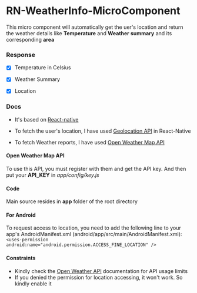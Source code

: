 # RN-WeatherInfo-MicroComponent

This micro component will automatically get the uer's location and return the weather details like **Temperature** and **Weather summary** and its corresponding **area**


### Response
- [x] Temperature in Celsius

- [x] Weather Summary

- [x] Location


### Docs
* It's based on [React-native](https://facebook.github.io/react-native/)

* To fetch the user's location, I have used [Geolocation API](https://facebook.github.io/react-native/docs/geolocation.html) in React-Native

* To fetch Weather reports, I have used [Open Weather Map API](http://openweathermap.org/api)

#### Open Weather Map API
To use this API, you must register with them and get the API key. And then put your **API_KEY** in *app/config/key.js*

#### Code
Main source resides in **app** folder of the root directory

#### For Android
To request access to location, you need to add the following line to your app's AndroidManifest.xml (android/app/src/main/AndroidManifest.xml):
```<uses-permission android:name="android.permission.ACCESS_FINE_LOCATION" />```

#### Constraints
* Kindly check the [Open Weather API](http://openweathermap.org/price) documentation for API usage limits
* If you denied the permission for location accessing, it won't work. So kindly enable it 
